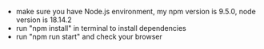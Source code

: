 - make sure you have Node.js environment, my npm version is 9.5.0, node version is 18.14.2
- run "npm install" in terminal to install dependencies
- run "npm run start" and check your browser